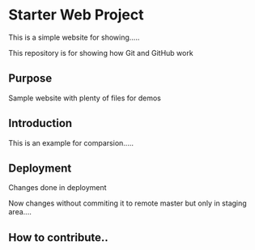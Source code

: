 # Starter Web Project

This is a simple website for showing.....

This repository is for showing how Git and GitHub work

## Purpose

Sample website with plenty of files for demos

## Introduction

This is an example for comparsion.....

## Deployment

Changes done in deployment

Now changes without commiting it to remote master but only in staging area....

## How to contribute..